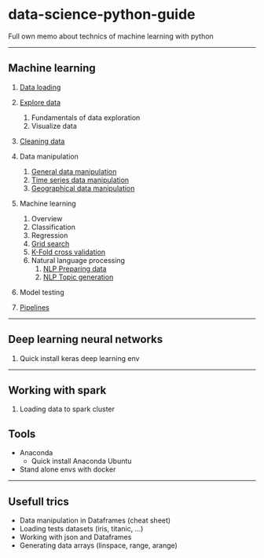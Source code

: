 # data-science-python-guide
Full own memo about technics of machine learning with python

---

## Machine learning

1. [Data loading](./data-loading.md)
2. [Explore data](./explore-data.md)
    1. Fundamentals of data exploration
    2. Visualize data
3. [Cleaning data](./cleaning-data.md)
4. Data manipulation
    1. [General data manipulation](./data-manipulation.md)
    2. [Time series data manipulation](./data-manipulation-time-series.md)
    3. [Geographical data manipulation](./data-manipulation-geodata.md)
5. Machine learning
    1. Overview
    2. Classification
    3. Regression
    4. [Grid search](./ml-grid-search.md)
    5. [K-Fold cross validation](./ml-k-fold-cross-validation.md)
    5. Natural language processing
        1. [NLP Preparing data](./nlp-preparing-data.md)
        2. [NLP Topic generation](./nlp-topics-generation.md)


6. Model testing
7. [Pipelines](./pipelines.md)

---

## Deep learning neural networks

1. Quick install keras deep learning env

---

## Working with spark

1. Loading data to spark cluster

## Tools

* Anaconda
    * Quick install Anaconda Ubuntu
* Stand alone envs with docker

---
## Usefull trics

* Data manipulation in Dataframes (cheat sheet)
* Loading tests datasets (iris, titanic, ...)
* Working with json and Dataframes
* Generating data arrays (linspace, range, arange)

